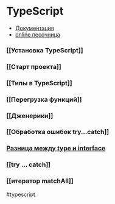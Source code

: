 # TypeScript

- [Документация](https://www.typescriptlang.org/docs)
- [online песочница](https://www.typescriptlang.org/play)

### [[Установка TypeScript]]
### [[Старт проекта]]
### [[Типы в TypeScript]]
### [[Перегрузка функций]]
### [[Дженерики]]
### [[Обработка ошибок try...catch]]
### [Разница между type и interface](https://www.typescriptlang.org/docs/handbook/2/everyday-types.html#differences-between-type-aliases-and-interfaces)
### [[try ... catch]]
### [[итератор matchAll]]

#typescript
